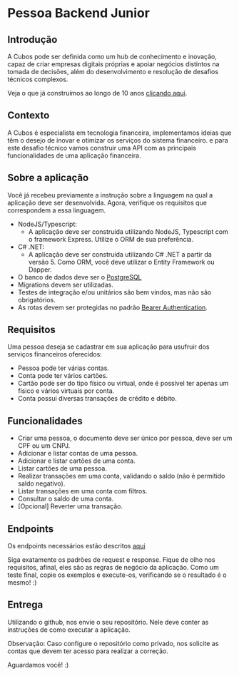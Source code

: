 # Pessoa Backend Junior

## Introdução
A Cubos pode ser definida como um hub de conhecimento e inovação, capaz de criar empresas digitais próprias e apoiar negócios distintos na tomada de decisões, além do desenvolvimento e resolução de desafios técnicos complexos.

Veja o que já construímos ao longo de 10 anos [clicando aqui](https://cases.cubos.io).


## Contexto

A Cubos é especialista em tecnologia financeira, implementamos ideias que têm o desejo de inovar e otimizar os serviços do sistema financeiro. e para este desafio técnico vamos construir uma API com as principais funcionalidades de uma aplicação financeira.


## Sobre a aplicação
  Você já recebeu previamente a instrução sobre a linguagem na qual a aplicação deve ser desenvolvida. Agora, verifique os requisitos que correspondem a essa linguagem.
  - NodeJS/Typescript:
    - A aplicação deve ser construída utilizando NodeJS, Typescript com o framework Express. Utilize o ORM de sua preferência.
  - C# .NET:
    - A aplicação deve ser construída utilizando C# .NET a partir da versão 5. Como ORM, você deve utilizar o Entity Framework ou Dapper.
- O banco de dados deve ser o [PostgreSQL](https://www.postgresql.org/)
- Migrations devem ser utilizadas.
- Testes de integração e/ou unitários são bem vindos, mas não são obrigatórios.
- As rotas devem ser protegidas no padrão [Bearer Authentication](https://swagger.io/docs/specification/authentication/bearer-authentication).


## Requisitos
Uma pessoa deseja se cadastrar em sua aplicação para usufruir dos serviços financeiros oferecidos:

- Pessoa pode ter várias contas.
- Conta pode ter vários cartões.
- Cartão pode ser do tipo físico ou virtual, onde é possível ter apenas um físico e vários virtuais por conta.
- Conta possui diversas transações de crédito e débito.


## Funcionalidades
- Criar uma pessoa, o documento deve ser único por pessoa, deve ser um CPF ou um CNPJ.
- Adicionar e listar contas de uma pessoa.
- Adicionar e listar cartões de uma conta.
- Listar cartões de uma pessoa.
- Realizar transações em uma conta, validando o saldo (não é permitido saldo negativo).
- Listar transações em uma conta com filtros.
- Consultar o saldo de uma conta.
- [Opcional] Reverter uma transação.


## Endpoints
Os endpoints necessários estão descritos [aqui](endpoints/endpoints.md)

Siga exatamente os padrões de request e response.
Fique de olho nos requisitos, afinal, eles são as regras de negócio da aplicação.
Como um teste final, copie os exemplos e execute-os, verificando se o resultado é o mesmo! :)

## Entrega
Utilizando o github, nos envie o seu repositório. Nele deve conter as instruções de como executar a aplicação.

Observação: Caso configure o repositório como privado, nos solicite as contas que devem ter acesso para realizar a correção.


Aguardamos você! :)
